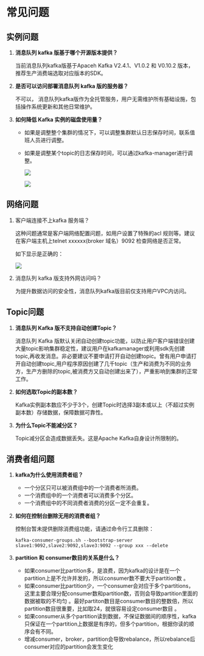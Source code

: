 # 常见问题

## 实例问题

1. **消息队列 kafka 版基于哪个开源版本提供？**

   当前消息队列kafka版基于Apaceh Kafka V2.4.1、V1.0.2 和 V0.10.2 版本， 推荐生产消费端选取对应版本的SDK。

2. **是否可以访问部署消息队列 kafka 版的服务器？**

   不可以， 消息队列kafka版作为全托管服务，用户无需维护所有基础设施，包括操作系统更新和其他日常维护。

3. **如何降低 Kafka 实例的磁盘使用量？**

    - 如果是调整整个集群的情况下，可以调整集群默认日志保存时间，联系值班人员进行调整。

    - 如果是调整某个topic的日志保存时间，可以通过kafka-manager进行调整。

      ![](C:\Users\yinxingtao\Desktop\image\kafka-003.png)

      ![](C:\Users\yinxingtao\Desktop\image\kafka-004.png)

## 网络问题

1. 客户端连接不上kafka 服务端？

   这种问题通常是客户端网络配置问题，如用户设置了特殊的acl 规则等。建议在客户端主机上telnet xxxxxx(broker 域名）9092 检查网络是否正常。

   如下显示是正确的：

   ![](C:\Users\yinxingtao\Desktop\image\kafka-001.png)

2. 消息队列 kafka 版支持外网访问吗？

   为提升数据访问的安全性，消息队列kafka版目前仅支持用户VPC内访问。

## Topic问题

1. **消息队列 Kafka 版不支持自动创建Topic？**

   消息队列 Kafka 版默认关闭自动创建topic功能，以防止用户客户端错误创建大量topic影响集群稳定性，建议用户在kafkamanager或利用sdk先创建topic,再收发消息。非必要建议不要申请打开自动创建topic。曾有用户申请打开自动创建topic,用户程序原因创建了几千topic（生产和消费为不同的业务方，生产方删除的topic,被消费方又自动创建出来了），严重影响到集群的正常工作。
   
2. **如何选取Topic的副本数？**

   Kafka实例副本数应不少于3个，创建Topic时选择3副本或以上（不超过实例副本数）存储数据，保障数据可靠性。

3. **为什么Topic不能减分区？**

   Topic减分区会造成数据丢失。这是Apache Kafka自身设计所限制的。

## 消费者组问题

1. **kafka为什么使用消费者组？**

   - 一个分区只可以被消费组中的一个消费者所消费。
   - 一个消费组中的一个消费者可以消费多个分区。
   - 一个消费组中的不同消费者消费的分区一定不会重复。

2. **如何在控制台删除无用的消费者组？**

    控制台暂未提供删除消费组功能，请通过命令行工具删除：

    ```
    kafka-consumer-groups.sh --bootstrap-server  slave1:9092,slave2:9092,slave3:9092 --group xxx --delete
    ```

3. **partition 和 consumer数目的关系是什么？**

   - 如果consumer比partition多，是浪费，因为kafka的设计是在一个partition上是不允许并发的，所以consumer数不要大于partition数 。
   - 如果consumer比partition少，一个consumer会对应于多个partitions，这里主要合理分配consumer数和partition数，否则会导致partition里面的数据被取的不均匀 。最好partiton数目是consumer数目的整数倍，所以partition数目很重要，比如取24，就很容易设定consumer数目 。
   - 如果consumer从多个partition读到数据，不保证数据间的顺序性，kafka只保证在一个partition上数据是有序的，但多个partition，根据你读的顺序会有不同。
   - 增减consumer，broker，partition会导致rebalance，所以rebalance后consumer对应的partition会发生变化

